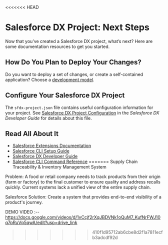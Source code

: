 <<<<<<< HEAD
# Salesforce DX Project: Next Steps

Now that you’ve created a Salesforce DX project, what’s next? Here are some documentation resources to get you started.

## How Do You Plan to Deploy Your Changes?

Do you want to deploy a set of changes, or create a self-contained application? Choose a [development model](https://developer.salesforce.com/tools/vscode/en/user-guide/development-models).

## Configure Your Salesforce DX Project

The `sfdx-project.json` file contains useful configuration information for your project. See [Salesforce DX Project Configuration](https://developer.salesforce.com/docs/atlas.en-us.sfdx_dev.meta/sfdx_dev/sfdx_dev_ws_config.htm) in the _Salesforce DX Developer Guide_ for details about this file.

## Read All About It

- [Salesforce Extensions Documentation](https://developer.salesforce.com/tools/vscode/)
- [Salesforce CLI Setup Guide](https://developer.salesforce.com/docs/atlas.en-us.sfdx_setup.meta/sfdx_setup/sfdx_setup_intro.htm)
- [Salesforce DX Developer Guide](https://developer.salesforce.com/docs/atlas.en-us.sfdx_dev.meta/sfdx_dev/sfdx_dev_intro.htm)
- [Salesforce CLI Command Reference](https://developer.salesforce.com/docs/atlas.en-us.sfdx_cli_reference.meta/sfdx_cli_reference/cli_reference.htm)
=======
                                       Supply Chain Traceability & Inventory Management System

Problem: A food or retail company needs to track products from their origin (farm or factory) to the final customer to ensure quality and address recalls quickly. 
Current systems lack a unified view of the entire supply chain. 

Salesforce Solution: Create a system that provides end-to-end visibility of a product's journey.




DEMO VIDEO :-- https://docs.google.com/videos/d/1vCcjf2rXqJBDVNk1oQuM7_KufNrFWJ10q7pRuVp5qwA/edit?usp=drive_link
>>>>>>> 410f1d95712ab6cbe8d2f1a7811ecfb3adcdf92d

